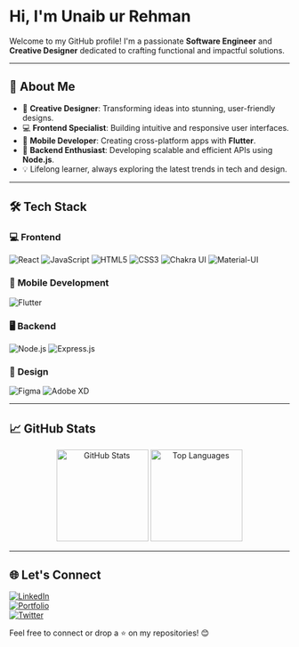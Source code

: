 # Hi, I'm Unaib ur Rehman  
Welcome to my GitHub profile! I'm a passionate **Software Engineer** and **Creative Designer** dedicated to crafting functional and impactful solutions.  

---

## 🌟 About Me  
- 🎨 **Creative Designer**: Transforming ideas into stunning, user-friendly designs.  
- 💻 **Frontend Specialist**: Building intuitive and responsive user interfaces.  
- 📱 **Mobile Developer**: Creating cross-platform apps with **Flutter**.  
- 🚀 **Backend Enthusiast**: Developing scalable and efficient APIs using **Node.js**.  
- 💡 Lifelong learner, always exploring the latest trends in tech and design.  

---

## 🛠️ Tech Stack  

### 💻 **Frontend**  
![React](https://img.shields.io/badge/React-61DAFB?style=for-the-badge&logo=react&logoColor=white) 
![JavaScript](https://img.shields.io/badge/JavaScript-F7DF1E?style=for-the-badge&logo=javascript&logoColor=black) 
![HTML5](https://img.shields.io/badge/HTML5-E34F26?style=for-the-badge&logo=html5&logoColor=white) 
![CSS3](https://img.shields.io/badge/CSS3-1572B6?style=for-the-badge&logo=css3&logoColor=white) 
![Chakra UI](https://img.shields.io/badge/Chakra_UI-319795?style=for-the-badge&logo=chakra-ui&logoColor=white) 
![Material-UI](https://img.shields.io/badge/Material--UI-0081CB?style=for-the-badge&logo=mui&logoColor=white)  

### 📱 **Mobile Development**  
![Flutter](https://img.shields.io/badge/Flutter-02569B?style=for-the-badge&logo=flutter&logoColor=white)  

### 🖥️ **Backend**  
![Node.js](https://img.shields.io/badge/Node.js-339933?style=for-the-badge&logo=node.js&logoColor=white) 
![Express.js](https://img.shields.io/badge/Express.js-000000?style=for-the-badge&logo=express&logoColor=white)  

### 🎨 **Design**  
![Figma](https://img.shields.io/badge/Figma-F24E1E?style=for-the-badge&logo=figma&logoColor=white) 
![Adobe XD](https://img.shields.io/badge/Adobe%20XD-FF61F6?style=for-the-badge&logo=adobe-xd&logoColor=white)  

---

## 📈 GitHub Stats  

<div align="center">
  <img src="https://github-readme-stats.vercel.app/api?username=unaib-ur-rehman&show_icons=true&theme=radical" alt="GitHub Stats" height="165" />
  <img src="https://github-readme-stats.vercel.app/api/top-langs/?username=unaib-ur-rehman&layout=compact&theme=radical" alt="Top Languages" height="165" />
</div>

---

## 🌐 Let's Connect  
[![LinkedIn](https://img.shields.io/badge/LinkedIn-0077B5?style=for-the-badge&logo=linkedin&logoColor=white)](https://www.linkedin.com)  
[![Portfolio](https://img.shields.io/badge/Portfolio-24292e?style=for-the-badge&logo=githubpages&logoColor=white)](https://www.yourportfolio.com)  
[![Twitter](https://img.shields.io/badge/Twitter-1DA1F2?style=for-the-badge&logo=twitter&logoColor=white)](https://twitter.com)  

Feel free to connect or drop a ⭐ on my repositories! 😊  
